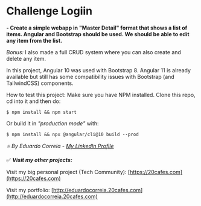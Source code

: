 # Challenge Logiin
**- Create a simple webapp in "Master Detail" format that shows a list of items. Angular and Bootstrap should be used. We should be able to edit any item from the list.** 

*Bonus:* I also made a full CRUD system where you can also create and delete any item.

In this project, Angular 10 was used with Bootstrap 8. Angular 11 is already available but still has some compatibility issues with Bootstrap (and TailwindCSS) components.

How to test this project:
Make sure you have NPM installed.
Clone this repo, cd into it and then do:

    $ npm install && npm start

Or build it in *"production mode"* with:

    $ npm install && npx @angular/cli@10 build --prod

*⭐️ By Eduardo Correia - [My LinkedIn Profile](https://www.linkedin.com/in/eduardoxcorreia/)*





✅ ***Visit my other projects:***

Visit my big personal project (Tech Community): [https://20cafes.com](https://20cafes.com)

Visit my portfolio: [http://eduardocorreia.20cafes.com](http://eduardocorreia.20cafes.com)

